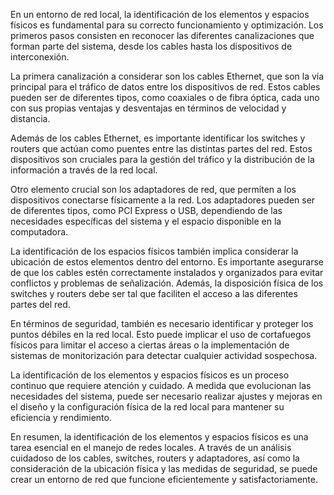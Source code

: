 En un entorno de red local, la identificación de los elementos y espacios físicos es fundamental para su correcto funcionamiento y optimización. Los primeros pasos consisten en reconocer las diferentes canalizaciones que forman parte del sistema, desde los cables hasta los dispositivos de interconexión.

La primera canalización a considerar son los cables Ethernet, que son la vía principal para el tráfico de datos entre los dispositivos de red. Estos cables pueden ser de diferentes tipos, como coaxiales o de fibra óptica, cada uno con sus propias ventajas y desventajas en términos de velocidad y distancia.

Además de los cables Ethernet, es importante identificar los switches y routers que actúan como puentes entre las distintas partes del red. Estos dispositivos son cruciales para la gestión del tráfico y la distribución de la información a través de la red local.

Otro elemento crucial son los adaptadores de red, que permiten a los dispositivos conectarse físicamente a la red. Los adaptadores pueden ser de diferentes tipos, como PCI Express o USB, dependiendo de las necesidades específicas del sistema y el espacio disponible en la computadora.

La identificación de los espacios físicos también implica considerar la ubicación de estos elementos dentro del entorno. Es importante asegurarse de que los cables estén correctamente instalados y organizados para evitar conflictos y problemas de señalización. Además, la disposición física de los switches y routers debe ser tal que faciliten el acceso a las diferentes partes del red.

En términos de seguridad, también es necesario identificar y proteger los puntos débiles en la red local. Esto puede implicar el uso de cortafuegos físicos para limitar el acceso a ciertas áreas o la implementación de sistemas de monitorización para detectar cualquier actividad sospechosa.

La identificación de los elementos y espacios físicos es un proceso continuo que requiere atención y cuidado. A medida que evolucionan las necesidades del sistema, puede ser necesario realizar ajustes y mejoras en el diseño y la configuración física de la red local para mantener su eficiencia y rendimiento.

En resumen, la identificación de los elementos y espacios físicos es una tarea esencial en el manejo de redes locales. A través de un análisis cuidadoso de los cables, switches, routers y adaptadores, así como la consideración de la ubicación física y las medidas de seguridad, se puede crear un entorno de red que funcione eficientemente y satisfactoriamente.
